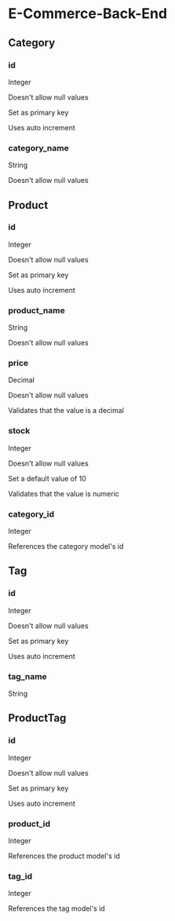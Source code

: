 # E-Commerce-Back-End

## Category

### id

Integer

Doesn't allow null values

Set as primary key

Uses auto increment

### category_name

String

Doesn't allow null values

## Product

### id

Integer

Doesn't allow null values

Set as primary key

Uses auto increment

### product_name

String

Doesn't allow null values

### price

Decimal

Doesn't allow null values

Validates that the value is a decimal

### stock

Integer

Doesn't allow null values

Set a default value of 10

Validates that the value is numeric

### category_id

Integer

References the category model's id

## Tag

### id

Integer

Doesn't allow null values

Set as primary key

Uses auto increment

### tag_name

String

## ProductTag

### id

Integer

Doesn't allow null values

Set as primary key

Uses auto increment

### product_id

Integer

References the product model's id

### tag_id

Integer

References the tag model's id
